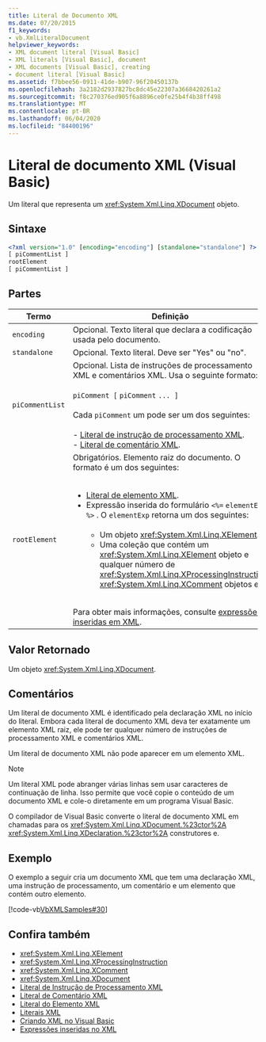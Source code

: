 ```yaml
---
title: Literal de Documento XML
ms.date: 07/20/2015
f1_keywords:
- vb.XmlLiteralDocument
helpviewer_keywords:
- XML document literal [Visual Basic]
- XML literals [Visual Basic], document
- XML documents [Visual Basic], creating
- document literal [Visual Basic]
ms.assetid: f7bbee56-0911-41de-b907-96f20450137b
ms.openlocfilehash: 3a2182d2937827bc8dc45e22307a3668420261a2
ms.sourcegitcommit: f8c270376ed905f6a8896ce0fe25b4f4b38ff498
ms.translationtype: MT
ms.contentlocale: pt-BR
ms.lasthandoff: 06/04/2020
ms.locfileid: "84400196"
---
```

# <a name="xml-document-literal-visual-basic"></a>Literal de documento XML (Visual Basic)
Um literal que representa um <xref:System.Xml.Linq.XDocument> objeto.  
  
## <a name="syntax"></a>Sintaxe  
  
```xml  
<?xml version="1.0" [encoding="encoding"] [standalone="standalone"] ?>  
[ piCommentList ]  
rootElement  
[ piCommentList ]  
```  
  
## <a name="parts"></a>Partes  
  
|Termo|Definição|  
|---|---|  
|`encoding`|Opcional. Texto literal que declara a codificação usada pelo documento.|  
|`standalone`|Opcional. Texto literal. Deve ser "Yes" ou "no".|  
|`piCommentList`|Opcional. Lista de instruções de processamento XML e comentários XML. Usa o seguinte formato:<br /><br /> `piComment [` `piComment` `... ]`<br /><br /> Cada `piComment` um pode ser um dos seguintes:<br /><br /> -   [Literal de instrução de processamento XML](xml-processing-instruction-literal.md).<br />-   [Literal de comentário XML](xml-comment-literal.md).|  
|`rootElement`|Obrigatórios. Elemento raiz do documento. O formato é um dos seguintes:<br /><br /> <ul><li>[Literal de elemento XML](xml-element-literal.md).</li><li>Expressão inserida do formulário `<%=` `elementExp` `%>` . O `elementExp` retorna um dos seguintes:<br /><br /> <ul><li>Um objeto <xref:System.Xml.Linq.XElement>.</li><li>Uma coleção que contém um <xref:System.Xml.Linq.XElement> objeto e qualquer número de <xref:System.Xml.Linq.XProcessingInstruction> <xref:System.Xml.Linq.XComment> objetos e.</li></ul></li></ul><br /> Para obter mais informações, consulte [expressões inseridas em XML](../../programming-guide/language-features/xml/embedded-expressions-in-xml.md).|  
  
## <a name="return-value"></a>Valor Retornado  
 Um objeto <xref:System.Xml.Linq.XDocument>.  
  
## <a name="remarks"></a>Comentários  
 Um literal de documento XML é identificado pela declaração XML no início do literal. Embora cada literal de documento XML deva ter exatamente um elemento XML raiz, ele pode ter qualquer número de instruções de processamento XML e comentários XML.  
  
 Um literal de documento XML não pode aparecer em um elemento XML.  
  
> [!NOTE]
> Um literal XML pode abranger várias linhas sem usar caracteres de continuação de linha. Isso permite que você copie o conteúdo de um documento XML e cole-o diretamente em um programa Visual Basic.  
  
 O compilador de Visual Basic converte o literal de documento XML em chamadas para os <xref:System.Xml.Linq.XDocument.%23ctor%2A> <xref:System.Xml.Linq.XDeclaration.%23ctor%2A> construtores e.  
  
## <a name="example"></a>Exemplo  
 O exemplo a seguir cria um documento XML que tem uma declaração XML, uma instrução de processamento, um comentário e um elemento que contém outro elemento.  
  
 [!code-vb[VbXMLSamples#30](~/samples/snippets/visualbasic/VS_Snippets_VBCSharp/VbXMLSamples/VB/XMLSamples13.vb#30)]  
  
## <a name="see-also"></a>Confira também

- <xref:System.Xml.Linq.XElement>
- <xref:System.Xml.Linq.XProcessingInstruction>
- <xref:System.Xml.Linq.XComment>
- <xref:System.Xml.Linq.XDocument>
- [Literal de Instrução de Processamento XML](xml-processing-instruction-literal.md)
- [Literal de Comentário XML](xml-comment-literal.md)
- [Literal do Elemento XML](xml-element-literal.md)
- [Literais XML](index.md)
- [Criando XML no Visual Basic](../../programming-guide/language-features/xml/creating-xml.md)
- [Expressões inseridas no XML](../../programming-guide/language-features/xml/embedded-expressions-in-xml.md)
